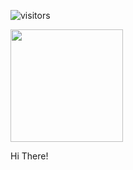 ![visitors](https://visitor-badge.glitch.me/badge?page_id=page.id)

<img height="180em" src="https://github-readme-stats.vercel.app/api?username=Eric-Christine_icons=true&hide_border=true&&count_private=true&include_all_commits=true" />


Hi There!

